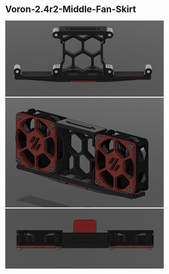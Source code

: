 # Voron-2.4r2-Middle-Fan-Skirt
![](/images/Middle%20Skirt%20Image1.jpg)
![](/images/Middle%20Skirt%20Image2.jpg)
![](/images/Middle%20Skirt%20Image3.jpg)
